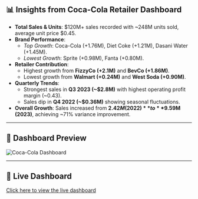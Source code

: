 ## 📊 Insights from Coca-Cola Retailer Dashboard  

- **Total Sales & Units**: $120M+ sales recorded with ~248M units sold, average unit price $0.45.  
- **Brand Performance**:  
  - *Top Growth*: Coca-Cola (+1.76M), Diet Coke (+1.21M), Dasani Water (+1.45M).  
  - *Lowest Growth*: Sprite (+0.98M), Fanta (+0.80M).  
- **Retailer Contribution**:  
  - Highest growth from **FizzyCo (+2.1M)** and **BevCo (+1.86M)**.  
  - Lowest growth from **Walmart (+0.24M)** and **West Soda (+0.90M)**.  
- **Quarterly Trends**:  
  - Strongest sales in **Q3 2023 (~$2.8M)** with highest operating profit margin (~0.43).  
  - Sales dip in **Q4 2022 (~$0.36M)** showing seasonal fluctuations.  
- **Overall Growth**: Sales increased from **$2.42M (2022)** to **$9.59M (2023)**, achieving ~71% variance improvement.  

---

## 📸 Dashboard Preview  
![Coca-Cola Dashboard](https://github.com/yourusername/yourrepo/blob/main/dashboard.png)

---

## 🔗 Live Dashboard  
[Click here to view the live dashboard](https://1drv.ms/x/c/88c334b278e9588c/EWo7OrN4J6pIlxmB3ZvF0DwBBOwWjowcwdQfyZvQePKbvw?e=Pcyj3x)

